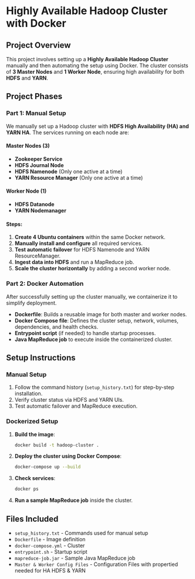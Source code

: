 # Highly Available Hadoop Cluster with Docker

## Project Overview

This project involves setting up a **Highly Available Hadoop Cluster** manually and then automating the setup using Docker. The cluster consists of **3 Master Nodes** and **1 Worker Node**, ensuring high availability for both **HDFS** and **YARN**.

## Project Phases

### Part 1: Manual Setup

We manually set up a Hadoop cluster with **HDFS High Availability (HA) and YARN HA**. The services running on each node are:

#### Master Nodes (3)

- **Zookeeper Service**
- **HDFS Journal Node**
- **HDFS Namenode** (Only one active at a time)
- **YARN Resource Manager** (Only one active at a time)

#### Worker Node (1)

- **HDFS Datanode**
- **YARN Nodemanager**

#### Steps:

1. **Create 4 Ubuntu containers** within the same Docker network.
2. **Manually install and configure** all required services.
3. **Test automatic failover** for HDFS Namenode and YARN ResourceManager.
4. **Ingest data into HDFS** and run a MapReduce job.
5. **Scale the cluster horizontally** by adding a second worker node.

### Part 2: Docker Automation

After successfully setting up the cluster manually, we containerize it to simplify deployment.



- **Dockerfile**: Builds a reusable image for both master and worker nodes.
- **Docker Compose file**: Defines the cluster setup, network, volumes, dependencies, and health checks.
- **Entrypoint script** (if needed) to handle startup processes.
- **Java MapReduce job** to execute inside the containerized cluster.

## Setup Instructions

### Manual Setup

1. Follow the command history (`setup_history.txt`) for step-by-step installation.
2. Verify cluster status via HDFS and YARN UIs.
3. Test automatic failover and MapReduce execution.

### Dockerized Setup

1. **Build the image**:
   ```bash
   docker build -t hadoop-cluster .
   ```
2. **Deploy the cluster using Docker Compose**:
   ```bash
   docker-compose up --build
   ```
3. **Check services**:
   ```bash
   docker ps
   ```
4. **Run a sample MapReduce job** inside the cluster.



## Files Included

- `setup_history.txt` - Commands used for manual setup
- `Dockerfile` - Image definition
- `docker-compose.yml` - Cluster 
- `entrypoint.sh`  - Startup script
- `mapreduce-job.jar` - Sample Java MapReduce job
- `Master & Worker Config Files` - Configuration Files with propertied needed for HA HDFS & YARN 

